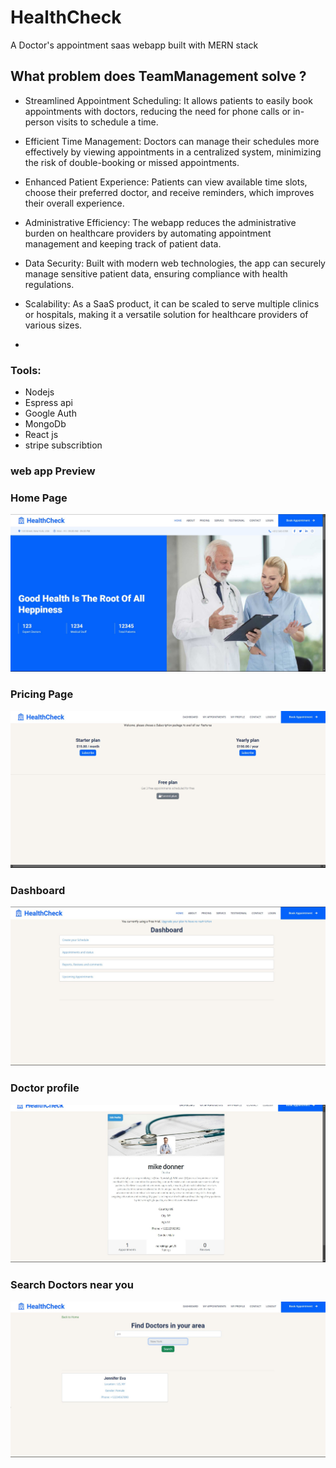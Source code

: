 # HealthCheck
A Doctor's appointment saas webapp built with MERN stack 
## What problem does TeamManagement solve ?
- Streamlined Appointment Scheduling: It allows patients to easily book appointments with doctors, reducing the need for phone calls or in-person visits to schedule a time.

- Efficient Time Management: Doctors can manage their schedules more effectively by viewing appointments in a centralized system, minimizing the risk of double-booking or missed appointments.

- Enhanced Patient Experience: Patients can view available time slots, choose their preferred doctor, and receive reminders, which improves their overall experience.

- Administrative Efficiency: The webapp reduces the administrative burden on healthcare providers by automating appointment management and keeping track of patient data.

- Data Security: Built with modern web technologies, the app can securely manage sensitive patient data, ensuring compliance with health regulations.

- Scalability: As a SaaS product, it can be scaled to serve multiple clinics or hospitals, making it a versatile solution for healthcare providers of various sizes.
- 
### Tools:
- Nodejs
- Espress api
- Google Auth
- MongoDb
- React js
- stripe subscribtion

###                                                          web app Preview

### Home Page
![alt text](https://github.com/fredcodee/HealthCheck/blob/main/appviewImages/hompage.jpg)

### Pricing Page
![alt text](https://github.com/fredcodee/HealthCheck/blob/main/appviewImages/pricingpage.jpg)

### Dashboard
![alt text](https://github.com/fredcodee/HealthCheck/blob/main/appviewImages/dashboard.jpg)

### Doctor profile
![alt text](https://github.com/fredcodee/HealthCheck/blob/main/appviewImages/profilepage.jpg)

### Search Doctors near you
![alt text](https://github.com/fredcodee/HealthCheck/blob/main/appviewImages/searchfordoctors.jpg)

